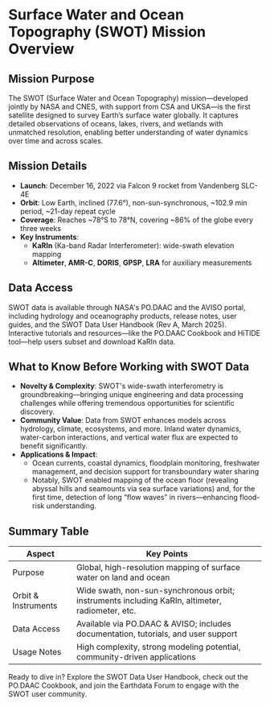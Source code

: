 # Surface Water and Ocean Topography (SWOT) Mission Overview

## Mission Purpose
The SWOT (Surface Water and Ocean Topography) mission—developed jointly by NASA and CNES, with support from CSA and UKSA—is the first satellite designed to survey Earth’s surface water globally. It captures detailed observations of oceans, lakes, rivers, and wetlands with unmatched resolution, enabling better understanding of water dynamics over time and across scales.

## Mission Details
- **Launch**: December 16, 2022 via Falcon 9 rocket from Vandenberg SLC-4E
- **Orbit**: Low Earth, inclined (77.6°), non-sun-synchronous, ~102.9 min period, ~21-day repeat cycle
- **Coverage**: Reaches ~78°S to 78°N, covering ~86% of the globe every three weeks
- **Key Instruments**:
  - **KaRIn** (Ka-band Radar Interferometer): wide-swath elevation mapping
  - **Altimeter**, **AMR-C**, **DORIS**, **GPSP**, **LRA** for auxiliary measurements

## Data Access
SWOT data is available through NASA's PO.DAAC and the AVISO portal, including hydrology and oceanography products, release notes, user guides, and the SWOT Data User Handbook (Rev A, March 2025). Interactive tutorials and resources—like the PO.DAAC Cookbook and HiTIDE tool—help users subset and download KaRIn data.

## What to Know Before Working with SWOT Data
- **Novelty & Complexity**: SWOT's wide-swath interferometry is groundbreaking—bringing unique engineering and data processing challenges while offering tremendous opportunities for scientific discovery.
- **Community Value**: Data from SWOT enhances models across hydrology, climate, ecosystems, and more. Inland water dynamics, water-carbon interactions, and vertical water flux are expected to benefit significantly.
- **Applications & Impact**:
  - Ocean currents, coastal dynamics, floodplain monitoring, freshwater management, and decision support for transboundary water sharing
  - Notably, SWOT enabled mapping of the ocean floor (revealing abyssal hills and seamounts via sea surface variations) and, for the first time, detection of long “flow waves” in rivers—enhancing flood-risk understanding.

## Summary Table

| Aspect              | Key Points                                                                                      |
|---------------------|-------------------------------------------------------------------------------------------------|
| Purpose             | Global, high-resolution mapping of surface water on land and ocean                              |
| Orbit & Instruments | Wide swath, non-sun-synchronous orbit; instruments including KaRIn, altimeter, radiometer, etc. |
| Data Access         | Available via PO.DAAC & AVISO; includes documentation, tutorials, and user support              |
| Usage Notes         | High complexity, strong modeling potential, community-driven applications                       |


Ready to dive in? Explore the SWOT Data User Handbook, check out the PO.DAAC Cookbook, and join the Earthdata Forum to engage with the SWOT user community.
